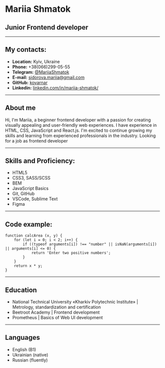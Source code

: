 # **Mariia Shmatok**
## **Junior Frontend developer**
-----

## **My contacts:**
  + **Location:** Kyiv, Ukraine
  + **Phone:** +38(066)299-05-55
  + **Telegram:** [@MariiaShmatok](https://t.me/MariiaShmatok)
  + **E-mail:** sidorova.mariia@gmail.com
  + **GitHub:** [kovarnar](https://github.com/Kovarnar)
  + **Linkedin:** [linkedin.com/in/mariia-shmatok/](https://www.linkedin.com/in/mariia-shmatok/)

-----

## **About me**
Hi, I'm Mariia, a beginner frontend developer with a passion for creating visually appealing and user-friendly web experiences. I have experience in HTML, CSS, JavaScript and React.js. I'm excited to continue growing my skills and learning from experienced professionals in the industry. Looking for a job as frontend developer

-----

## **Skills and Proficiency:**
  - HTML5
  - CSS3, SASS/SCSS
  - BEM
  - JavaScript Basics
  - Git, GitHub
  - VSCode, Sublime Text
  - Figma

-----

## **Code example:**
  ```
  function calcArea (x, y) {
      for (let i = 0; i < 2; i++) {
          if ((typeof arguments[i]) !== "number" || isNaN(arguments[i]) || arguments[i] <= 0) {
              return 'Enter two positive numbers';
          }
      }
      return x * y;
  }
  ```
------

## **Education**
  * National Technical University «Kharkiv Polytechnic Institute» \| Metrology, standardization and certification
  * Beetroot Academy \| Frontend development
  * Prometheus \| Basics of Web UI development

-----

## **Languages**
  + English (B1)
  + Ukrainian (native)
  + Russian (fluently)